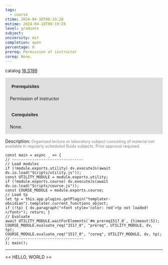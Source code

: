 ```yaml
---
tags:
  - course
ctime: 2024-04-18T00:19:28
mstime: 2024-04-18T00:19:28
level: graduate
subject: 
university: mit
completion: open
percentage: 0
prereq: Permission of instructor
coreq: None.
---
```


catalog [16.S199](http://student.mit.edu/catalog/m16b.html#16.S199)

<span style="display: block; padding: 15px; background-color: rgb(100, 100, 100, 0.2);"><font id="m_prereq1517_0" style="display: block; font-family: Arial, sans-serif; font-weight: bold; padding: 5px">Prerequisites</font><br><span id="prereq1517_0">Permission of instructor</span></span>
<span style="display: block; padding: 15px; background-color: rgb(100, 100, 100, 0.2);"><font id="m_coreq1517_0" style="display: block; font-family: Arial, sans-serif; font-weight: bold; padding: 5px">Corequisites</font><br><span id="coreq1517_0">None.</span></span>

<font style="">Description:</font>
<font style="color: grey; font-size: 0.8rem;">Organized lecture or laboratory subject consisting of material not available in regularly scheduled fluids subjects. Prior approval required.</font>

```dataviewjs
const main = async _ => {
// --------------------------------
// Load modules
if (!module.exports.utility) dv.executeJs(await dv.io.load("Scripts/utility.js"));
const UTILITY_MODULE = module.exports.utility;
if (!module.exports.course) dv.executeJs(await dv.io.load("Scripts/course.js"));
const COURSE_MODULE = module.exports.course;
// Load tp
let tp = this.app.plugins.getPlugin("templater-obsidian").templater.current_functions_object;
if (!tp) { dv.paragraph("<font style='color: red'>tp not loaded!</font>"); return; }
// Evaluate
await UTILITY_MODULE.waitForElements(`#m_prereq1517_0`, {timeout:5});
COURSE_MODULE.evaluate_req("1517_0", "prereq", UTILITY_MODULE, dv, tp);
COURSE_MODULE.evaluate_req("1517_0", "coreq", UTILITY_MODULE, dv, tp);
// --------------------------------
}; main();
```

---

<< HELLO, WORLD >>

